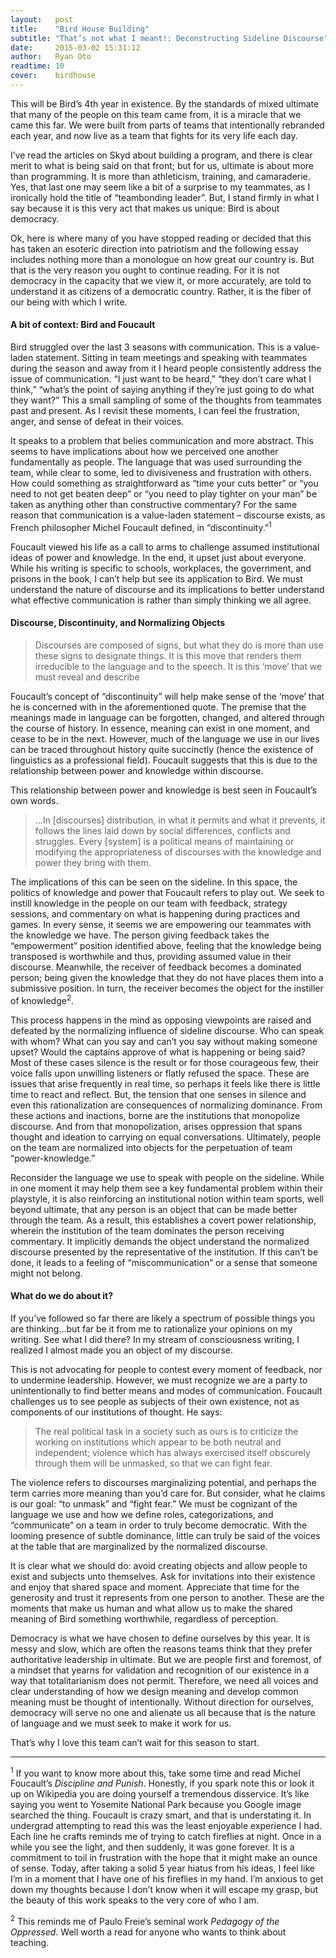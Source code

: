 ```yaml
---
layout:   post
title:    "Bird House Building"
subtitle: "That’s not what I meant!: Deconstructing Sideline Discourse"
date:     2015-03-02 15:31:12
author:   Ryan Oto
readtime: 10
cover:    birdhouse
---
```


This will be Bird’s 4th year in existence. By the standards of mixed ultimate that many of the people on this team came from, it is a miracle that we came this far. We were built from parts of teams that intentionally rebranded each year, and now live as a team that fights for its very life each day.

<!--more-->

I’ve read the articles on Skyd about building a program, and there is clear merit to what is being said on that front; but for us, ultimate is about more than programming. It is more than athleticism, training, and camaraderie. Yes, that last one may seem like a bit of a surprise to my teammates, as I ironically hold the title of “team­bonding leader”. But, I stand firmly in what I say because it is this very act that makes us unique: Bird is about democracy.

Ok, here is where many of you have stopped reading or decided that this has taken an esoteric direction into patriotism and the following essay includes nothing more than a monologue on how great our country is. But that is the very reason you ought to continue reading. For it is not democracy in the capacity that we view it, or more accurately, are told to understand it as citizens of a democratic country. Rather, it is the fiber of our being with which I write.

<h4>A bit of context: Bird and Foucault</h4>

Bird struggled over the last 3 seasons with communication. This is a value­-laden statement. Sitting in team meetings and speaking with teammates during the season and away from it I heard people consistently address the issue of communication. “I just want to be heard,” “they don’t care what I think,” “what’s the point of saying anything if they’re just going to do what they want?” This a small sampling of some of the thoughts from teammates past and present. As I revisit these moments, I can feel the frustration, anger, and sense of defeat in their voices.

It speaks to a problem that belies communication and more abstract. This seems to have implications about how we perceived one another fundamentally as people. The language that was used surrounding the team, while clear to some, led to divisiveness and frustration with others. How could something as straight­forward as “time your cuts better” or “you need to not get beaten deep” or “you need to play tighter on your man” be taken as anything other than constructive commentary? For the same reason that communication is a value­-laden statement – discourse exists, as French philosopher Michel Foucault defined, in “discontinuity.”<sup>1</sup>

Foucault viewed his life as a call to arms to challenge assumed institutional ideas of power and knowledge. In the end, it upset just about everyone. While his writing is specific to schools, workplaces, the government, and prisons in the book, I can’t help but see its application to Bird. We must understand the nature of discourse and its implications to better understand what effective communication is rather than simply thinking we all agree. 

<h4>Discourse, Discontinuity, and Normalizing Objects</h4>

> Discourses are composed of signs, but what they do is more than use these signs to designate things. It is this move that renders them irreducible to the language and to the speech. It is this ‘move’ that we must reveal and describe 

Foucault’s concept of “discontinuity” will help make sense of the ‘move’ that he is concerned with in the aforementioned quote. The premise that the meanings made in language can be forgotten, changed, and altered through the course of history. In essence, meaning can exist in one moment, and cease to be in the next. However, much of the language we use in our lives can be traced throughout history quite succinctly (hence the existence of linguistics as a professional field). Foucault suggests that this is due to the relationship between power and knowledge within discourse. 

This relationship between power and knowledge is best seen in Foucault’s own words. 

> ...In [discourses] distribution, in what it permits and what it prevents, it follows the lines laid down by social differences, conflicts and struggles. Every [system] is a political means of maintaining or modifying the appropriateness of discourses with the knowledge and power they bring with them.

The implications of this can be seen on the sideline. In this space, the politics of knowledge and power that Foucault refers to play out. We seek to instill knowledge in the people on our team with feedback, strategy sessions, and commentary on what is happening during practices and games. In every sense, it seems we are empowering our teammates with the knowledge we have. The person giving feedback takes the “empowerment” position identified above, feeling that the knowledge being transposed is worthwhile and thus, providing assumed value in their discourse. Meanwhile, the receiver of feedback becomes a dominated person; being given the knowledge that they do not have places them into a submissive position. In turn, the receiver becomes the object for the instiller of knowledge<sup>2</sup>.

This process happens in the mind as opposing viewpoints are raised and defeated by the normalizing influence of sideline discourse. Who can speak with whom? What can you say and can’t you say without making someone upset? Would the captains approve of what is happening or being said? Most of these cases silence is the result or for those courageous few, their voice falls upon unwilling listeners or flatly refused the space. These are issues that arise frequently in real time, so perhaps it feels like there is little time to react and reflect.  But, the tension that one senses in silence and even this rationalization are consequences of normalizing dominance. From these actions and inactions, borne are the institutions that monopolize discourse. And from that monopolization, arises oppression that spans thought and ideation to carrying on equal conversations. Ultimately, people on the team are normalized into objects for the perpetuation of team “power­-knowledge.”

Reconsider the language we use to speak with people on the sideline. While in one moment it may help them see a key fundamental problem within their play­style, it is also reinforcing an institutional notion within team sports, well beyond ultimate, that any person is an object that can be made better through the team. As a result, this establishes a covert power relationship, wherein the institution of the team dominates the person receiving commentary. It implicitly demands the object understand the normalized discourse presented by the representative of the institution. If this can’t be done, it leads to a feeling of “miscommunication” or a sense that someone might not belong. 

<h4>What do we do about it?</h4>

If you’ve followed so far there are likely a spectrum of possible things you are thinking...but far be it from me to rationalize your opinions on my writing. See what I did there? In my stream of consciousness writing, I realized I almost made you an object of my discourse.

This is not advocating for people to contest every moment of feedback, nor to undermine leadership. However, we must recognize we are a party to unintentionally to find better means and modes of communication. Foucault challenges us to see people as subjects of their own existence, not as components of our institutions of thought. He says:

> The real political task in a society such as ours is to criticize the working on institutions which appear to be both neutral and independent; violence which has always exercised itself obscurely through them will be unmasked, so that we can fight fear. 

The violence refers to discourses marginalizing potential, and perhaps the term carries more meaning than you’d care for. But consider, what he claims is our goal: “to unmask” and “fight fear.” We must be cognizant of the language we use and how we define roles, categorizations, and “communicate” on a team in order to truly become democratic. With the looming presence of subtle dominance, little can truly be said of the voices at the table that are marginalized by the normalized discourse.

It is clear what we should do: avoid creating objects and allow people to exist and subjects unto themselves. Ask for invitations into their existence and enjoy that shared space and moment. Appreciate that time for the generosity and trust it represents from one person to another. These are the moments that make us human and what allow us to make the shared meaning of Bird something worthwhile, regardless of perception. 

Democracy is what we have chosen to define ourselves by this year. It is messy and slow, which are often the reasons teams think that they prefer authoritative leadership in ultimate. But we are people first and foremost, of a mindset that yearns for validation and recognition of our existence in a way that totalitarianism does not permit. Therefore, we need all voices and clear understanding of how we design meaning and develop common meaning must be thought of intentionally. Without direction for ourselves, democracy will serve no one and alienate us all because that is the nature of language and we must seek to make it work for us. 

That’s why I love this team can’t wait for this season to start.

<hr>
<div class="footnotes">
  <p>
  	<sup>1</sup> If you want to know more about this, take some time and read Michel Foucault’s <em>Discipline and Punish</em>. Honestly, if you spark note this or look it up on Wikipedia you are doing yourself a tremendous disservice. It’s like saying you went to Yosemite National Park because you Google image searched the thing. Foucault is crazy smart, and that is understating it. In undergrad attempting to read this was the least enjoyable experience I had. Each line he crafts reminds me of trying to catch fireflies at night. Once in a while you see the light, and then suddenly, it was gone forever. It is a commitment to toil in frustration with the hope that it might make an ounce of sense. Today, after taking a solid 5 year hiatus from his ideas, I feel like I’m in a moment that I have one of his fireflies in my hand. I’m anxious to get down my thoughts because I don’t know when it will escape my grasp, but the beauty of this work speaks to the very core of who I am.<p>
	<p>
		<sup>2</sup> This reminds me of Paulo Freie’s seminal work <em>Pedagogy of the Oppressed</em>. Well worth a read for anyone who wants to think about teaching.</p>
</div>